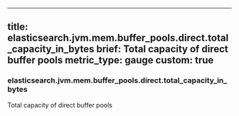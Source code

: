 
---
title: elasticsearch.jvm.mem.buffer_pools.direct.total_capacity_in_bytes
brief: Total capacity of direct buffer pools
metric_type: gauge
custom: true
---
### elasticsearch.jvm.mem.buffer_pools.direct.total_capacity_in_bytes

Total capacity of direct buffer pools
